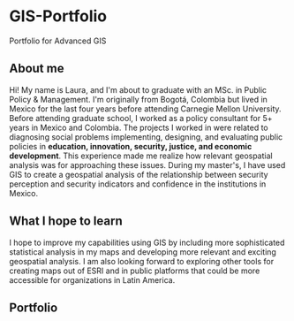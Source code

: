 # GIS-Portfolio
Portfolio for Advanced GIS

## About me
Hi! My name is Laura, and I'm about to graduate with an MSc. in Public Policy & Management. I'm originally from Bogotá, Colombia but lived in Mexico for the last four years before attending Carnegie Mellon University. Before attending graduate school, I worked as a policy consultant for 5+ years in Mexico and Colombia. The projects I worked in were related to diagnosing social problems implementing, designing, and evaluating public policies in **education, innovation, security, justice, and economic development**. This experience made me realize how relevant geospatial analysis was for approaching these issues. During my master's, I have used GIS to create a geospatial analysis of the relationship between security perception and security indicators and confidence in the institutions in Mexico.

## What I hope to learn
I hope to improve my capabilities using GIS by including more sophisticated statistical analysis in my maps and developing more relevant and exciting geospatial analysis. I am also looking forward to exploring other tools for creating maps out of ESRI and in public platforms that could be more accessible for organizations in Latin America. 

## Portfolio


